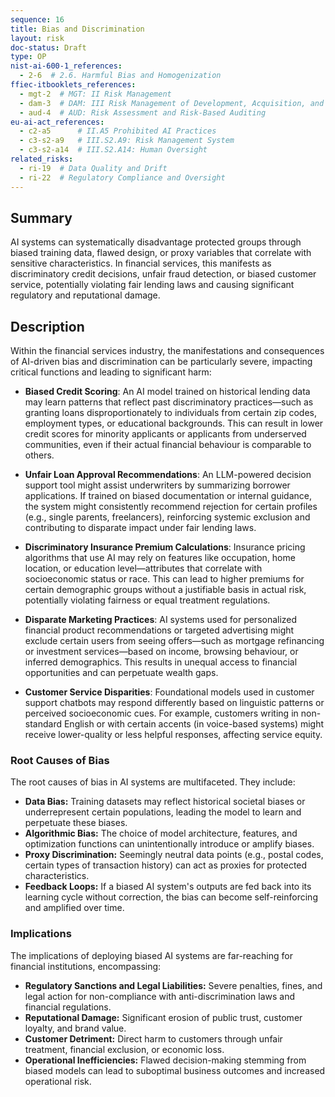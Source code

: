 ```yaml
---
sequence: 16
title: Bias and Discrimination
layout: risk
doc-status: Draft
type: OP
nist-ai-600-1_references:
  - 2-6  # 2.6. Harmful Bias and Homogenization
ffiec-itbooklets_references:
  - mgt-2  # MGT: II Risk Management
  - dam-3  # DAM: III Risk Management of Development, Acquisition, and Maintenance
  - aud-4  # AUD: Risk Assessment and Risk-Based Auditing
eu-ai-act_references:
  - c2-a5      # II.A5 Prohibited AI Practices
  - c3-s2-a9   # III.S2.A9: Risk Management System
  - c3-s2-a14  # III.S2.A14: Human Oversight
related_risks:
  - ri-19  # Data Quality and Drift
  - ri-22  # Regulatory Compliance and Oversight
---
```


## Summary

AI systems can systematically disadvantage protected groups through biased training data, flawed design, or proxy variables that correlate with sensitive characteristics. In financial services, this manifests as discriminatory credit decisions, unfair fraud detection, or biased customer service, potentially violating fair lending laws and causing significant regulatory and reputational damage.

## Description

Within the financial services industry, the manifestations and consequences of AI-driven bias and discrimination can be particularly severe, impacting critical functions and leading to significant harm:

* **Biased Credit Scoring**:
  An AI model trained on historical lending data may learn patterns that reflect past discriminatory practices—such as granting loans disproportionately to individuals from certain zip codes, employment types, or educational backgrounds. This can result in lower credit scores for minority applicants or applicants from underserved communities, even if their actual financial behaviour is comparable to others.

* **Unfair Loan Approval Recommendations**:
  An LLM-powered decision support tool might assist underwriters by summarizing borrower applications. If trained on biased documentation or internal guidance, the system might consistently recommend rejection for certain profiles (e.g., single parents, freelancers), reinforcing systemic exclusion and contributing to disparate impact under fair lending laws.

* **Discriminatory Insurance Premium Calculations**:
  Insurance pricing algorithms that use AI may rely on features like occupation, home location, or education level—attributes that correlate with socioeconomic status or race. This can lead to higher premiums for certain demographic groups without a justifiable basis in actual risk, potentially violating fairness or equal treatment regulations.

* **Disparate Marketing Practices**:
  AI systems used for personalized financial product recommendations or targeted advertising might exclude certain users from seeing offers—such as mortgage refinancing or investment services—based on income, browsing behaviour, or inferred demographics. This results in unequal access to financial opportunities and can perpetuate wealth gaps.

* **Customer Service Disparities**:
  Foundational models used in customer support chatbots may respond differently based on linguistic patterns or perceived socioeconomic cues. For example, customers writing in non-standard English or with certain accents (in voice-based systems) might receive lower-quality or less helpful responses, affecting service equity.


### Root Causes of Bias

The root causes of bias in AI systems are multifaceted. They include:
* **Data Bias:** Training datasets may reflect historical societal biases or underrepresent certain populations, leading the model to learn and perpetuate these biases.
* **Algorithmic Bias:** The choice of model architecture, features, and optimization functions can unintentionally introduce or amplify biases.
* **Proxy Discrimination:** Seemingly neutral data points (e.g., postal codes, certain types of transaction history) can act as proxies for protected characteristics.
* **Feedback Loops:** If a biased AI system's outputs are fed back into its learning cycle without correction, the bias can become self-reinforcing and amplified over time.

### Implications

The implications of deploying biased AI systems are far-reaching for financial institutions, encompassing:
* **Regulatory Sanctions and Legal Liabilities:** Severe penalties, fines, and legal action for non-compliance with anti-discrimination laws and financial regulations.
* **Reputational Damage:** Significant erosion of public trust, customer loyalty, and brand value.
* **Customer Detriment:** Direct harm to customers through unfair treatment, financial exclusion, or economic loss.
* **Operational Inefficiencies:** Flawed decision-making stemming from biased models can lead to suboptimal business outcomes and increased operational risk.



